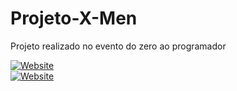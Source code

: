 # Projeto-X-Men
Projeto realizado no evento do zero ao programador

[![Website](https://img.shields.io/badge/Website-39E09B?style=for-the-badge&logo=Website&logoColor=white)](https://projeto-xmen.netlify.app/) 
<br/>
[![Website](https://img.shields.io/badge/Acesse%20o%20meu-Website-39E09B?style=for-the-badge&logo=Website&logoColor=white)](https://projeto-xmen.netlify.app/)


